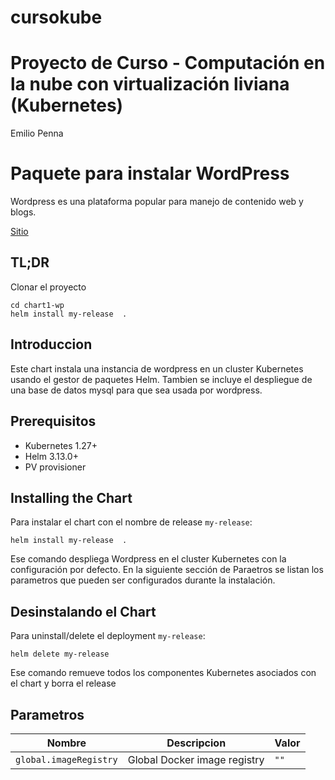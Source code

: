 # cursokube


# Proyecto de Curso - Computación en la nube con virtualización liviana (Kubernetes)

Emilio Penna

<!--- app-name: WordPress -->

# Paquete para instalar WordPress
Wordpress es una plataforma popular para manejo de contenido web y blogs.

[Sitio](http://www.wordpress.org)

## TL;DR

Clonar el proyecto
```console
cd chart1-wp
helm install my-release  .
```

## Introduccion
Este chart instala una instancia de wordpress en un cluster Kubernetes usando el gestor de paquetes Helm. Tambien se incluye el despliegue de una base de datos mysql para que sea usada por wordpress.



## Prerequisitos

- Kubernetes 1.27+
- Helm 3.13.0+
- PV provisioner 

## Installing the Chart
Para instalar el chart con el nombre de release `my-release`:

```console
helm install my-release  .
```
Ese comando despliega Wordpress en el cluster Kubernetes con la configuración por defecto.
En la siguiente sección de Paraetros se listan los parametros que pueden ser configurados durante la instalación.


## Desinstalando el Chart

Para uninstall/delete el deployment `my-release`:

```console
helm delete my-release
```
Ese comando remueve todos los componentes Kubernetes asociados con el chart y borra el release

## Parametros


| Nombre                    | Descripcion                                     | Valor |
| ------------------------- | ----------------------------------------------- | ----- |
| `global.imageRegistry`    | Global Docker image registry                    | `""`  |

